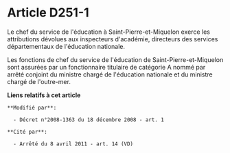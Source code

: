 # Article D251-1

Le chef du service de l'éducation à Saint-Pierre-et-Miquelon exerce les attributions dévolues aux inspecteurs d'académie,
directeurs des services départementaux de l'éducation nationale.

Les fonctions de chef du service de l'éducation de Saint-Pierre-et-Miquelon sont assurées par un fonctionnaire titulaire de
catégorie A nommé par arrêté conjoint du ministre chargé de l'éducation nationale et du ministre chargé de l'outre-mer.

**Liens relatifs à cet article**

	**Modifié par**:

	  - Décret n°2008-1363 du 18 décembre 2008 - art. 1

	**Cité par**:

	  - Arrêté du 8 avril 2011 - art. 14 (VD)

